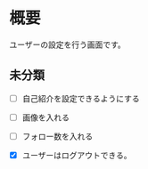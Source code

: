 # 概要

ユーザーの設定を行う画面です。

## 未分類

- [ ] 自己紹介を設定できるようにする

- [ ] 画像を入れる

- [ ] フォロー数を入れる

- [x] ユーザーはログアウトできる。